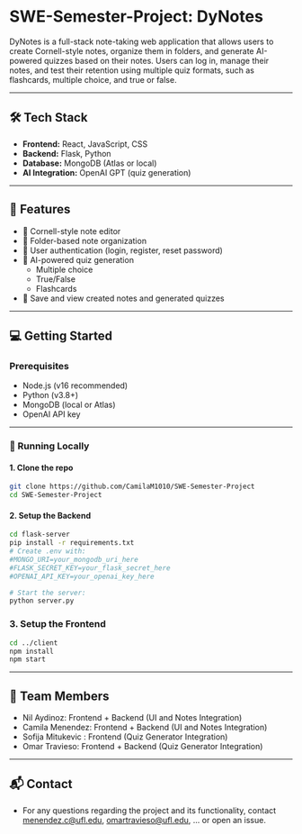 # SWE-Semester-Project: DyNotes

DyNotes is a full-stack note-taking web application that allows users to create Cornell-style notes, organize them in folders, and generate AI-powered quizzes based on their notes. Users can log in, manage their notes, and test their retention using multiple quiz formats, such as flashcards, multiple choice, and true or false.

---

## 🛠️ Tech Stack

- **Frontend:** React, JavaScript, CSS
- **Backend:** Flask, Python
- **Database:** MongoDB (Atlas or local)
- **AI Integration:** OpenAI GPT (quiz generation)

---

## 🚀 Features

- 📝 Cornell-style note editor
- 📁 Folder-based note organization
- 🔐 User authentication (login, register, reset password)
- 🤖 AI-powered quiz generation
  - Multiple choice
  - True/False
  - Flashcards
- 🔄 Save and view created notes and generated quizzes

---

## 💻 Getting Started

### Prerequisites

- Node.js (v16 recommended)
- Python (v3.8+)
- MongoDB (local or Atlas)
- OpenAI API key

---

### 🧪 Running Locally

#### 1. Clone the repo
```bash
git clone https://github.com/CamilaM1010/SWE-Semester-Project
cd SWE-Semester-Project
```

#### 2. Setup the Backend
```bash
cd flask-server
pip install -r requirements.txt
# Create .env with:
#MONGO_URI=your_mongodb_uri_here
#FLASK_SECRET_KEY=your_flask_secret_here
#OPENAI_API_KEY=your_openai_key_here

# Start the server:
python server.py
```
### 3. Setup the Frontend
```bash
cd ../client
npm install
npm start
```

---

## 👥 Team Members 
  - Nil Aydinoz: Frontend + Backend (UI and Notes Integration)
  - Camila Menendez: Frontend + Backend (UI and Notes Integration)
  - Sofija Mitukevic : Frontend (Quiz Generator Integration)
  - Omar Travieso: Frontend + Backend (Quiz Generator Integration)

---

## 📬 Contact
  - For any questions regarding the project and its functionality, contact menendez.c@ufl.edu, omartravieso@ufl.edu, ...  or open an issue.
